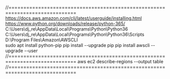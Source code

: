 //=============================================================================
https://docs.aws.amazon.com/cli/latest/userguide/installing.html
https://www.python.org/downloads/release/python-365/
C:\Users\dj_re\AppData\Local\Programs\Python\Python36
C:\Users\dj_re\AppData\Local\Programs\Python\Python36\Scripts
D:\Program Files\Amazon\AWSCLI\
sudo apt install python-pip
pip install --upgrade pip
pip install awscli --upgrade --user
//=============================================================================
aws ec2 describe-regions --output table
//=============================================================================

